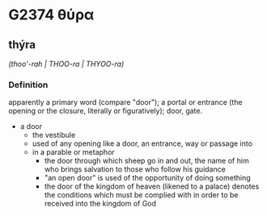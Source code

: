 # G2374 θύρα

## thýra

_(thoo'-rah | THOO-ra | THYOO-ra)_

### Definition

apparently a primary word (compare "door"); a portal or entrance (the opening or the closure, literally or figuratively); door, gate.

- a door
  - the vestibule
  - used of any opening like a door, an entrance, way or passage into
  - in a parable or metaphor
    - the door through which sheep go in and out, the name of him who brings salvation to those who follow his guidance
    - &quot;an open door&quot; is used of the opportunity of doing something
    - the door of the kingdom of heaven (likened to a palace) denotes the conditions which must be complied with in order to be received into the kingdom of God

